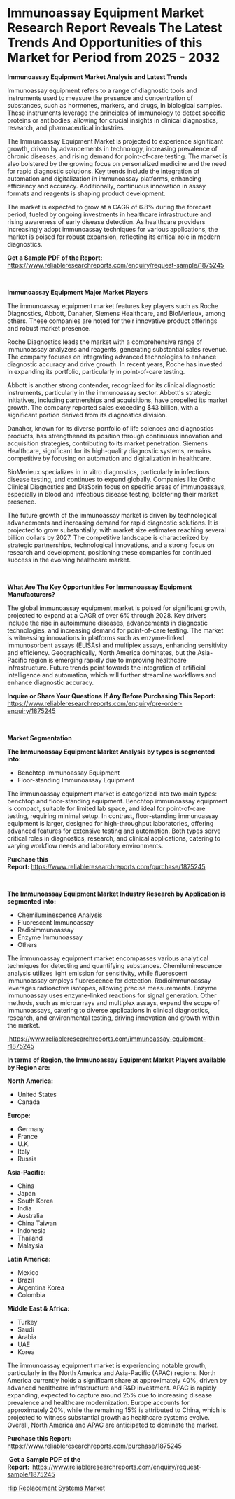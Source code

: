 <p><h1>Immunoassay Equipment Market Research Report Reveals The Latest Trends And Opportunities of this Market for Period from 2025 - 2032</h1></p><p><strong>Immunoassay Equipment Market Analysis and Latest Trends</strong></p>
<p><p>Immunoassay equipment refers to a range of diagnostic tools and instruments used to measure the presence and concentration of substances, such as hormones, markers, and drugs, in biological samples. These instruments leverage the principles of immunology to detect specific proteins or antibodies, allowing for crucial insights in clinical diagnostics, research, and pharmaceutical industries.</p><p>The Immunoassay Equipment Market is projected to experience significant growth, driven by advancements in technology, increasing prevalence of chronic diseases, and rising demand for point-of-care testing. The market is also bolstered by the growing focus on personalized medicine and the need for rapid diagnostic solutions. Key trends include the integration of automation and digitalization in immunoassay platforms, enhancing efficiency and accuracy. Additionally, continuous innovation in assay formats and reagents is shaping product development.</p><p>The market is expected to grow at a CAGR of 6.8% during the forecast period, fueled by ongoing investments in healthcare infrastructure and rising awareness of early disease detection. As healthcare providers increasingly adopt immunoassay techniques for various applications, the market is poised for robust expansion, reflecting its critical role in modern diagnostics.</p></p>
<p><strong>Get a Sample PDF of the Report:&nbsp;</strong> <a href="https://www.reliableresearchreports.com/enquiry/request-sample/1875245?utm_campaign=3005&utm_medium=2&utm_source=Github&utm_content=ia&utm_term=04032025&utm_id=immunoassay-equipment">https://www.reliableresearchreports.com/enquiry/request-sample/1875245</a></p>
<p>&nbsp;</p>
<p><strong>Immunoassay Equipment Major Market Players</strong></p>
<p><p>The immunoassay equipment market features key players such as Roche Diagnostics, Abbott, Danaher, Siemens Healthcare, and BioMerieux, among others. These companies are noted for their innovative product offerings and robust market presence.</p><p>Roche Diagnostics leads the market with a comprehensive range of immunoassay analyzers and reagents, generating substantial sales revenue. The company focuses on integrating advanced technologies to enhance diagnostic accuracy and drive growth. In recent years, Roche has invested in expanding its portfolio, particularly in point-of-care testing.</p><p>Abbott is another strong contender, recognized for its clinical diagnostic instruments, particularly in the immunoassay sector. Abbott's strategic initiatives, including partnerships and acquisitions, have propelled its market growth. The company reported sales exceeding $43 billion, with a significant portion derived from its diagnostics division.</p><p>Danaher, known for its diverse portfolio of life sciences and diagnostics products, has strengthened its position through continuous innovation and acquisition strategies, contributing to its market penetration. Siemens Healthcare, significant for its high-quality diagnostic systems, remains competitive by focusing on automation and digitalization in healthcare.</p><p>BioMerieux specializes in in vitro diagnostics, particularly in infectious disease testing, and continues to expand globally. Companies like Ortho Clinical Diagnostics and DiaSorin focus on specific areas of immunoassays, especially in blood and infectious disease testing, bolstering their market presence.</p><p>The future growth of the immunoassay market is driven by technological advancements and increasing demand for rapid diagnostic solutions. It is projected to grow substantially, with market size estimates reaching several billion dollars by 2027. The competitive landscape is characterized by strategic partnerships, technological innovations, and a strong focus on research and development, positioning these companies for continued success in the evolving healthcare market.</p></p>
<p>&nbsp;</p>
<p><strong>What Are The Key Opportunities For Immunoassay Equipment Manufacturers?</strong></p>
<p><p>The global immunoassay equipment market is poised for significant growth, projected to expand at a CAGR of over 6% through 2028. Key drivers include the rise in autoimmune diseases, advancements in diagnostic technologies, and increasing demand for point-of-care testing. The market is witnessing innovations in platforms such as enzyme-linked immunosorbent assays (ELISAs) and multiplex assays, enhancing sensitivity and efficiency. Geographically, North America dominates, but the Asia-Pacific region is emerging rapidly due to improving healthcare infrastructure. Future trends point towards the integration of artificial intelligence and automation, which will further streamline workflows and enhance diagnostic accuracy.</p></p>
<p><strong>Inquire or Share Your Questions If Any Before Purchasing This Report:</strong> <a href="https://www.reliableresearchreports.com/enquiry/pre-order-enquiry/1875245?utm_campaign=3005&utm_medium=2&utm_source=Github&utm_content=ia&utm_term=04032025&utm_id=immunoassay-equipment">https://www.reliableresearchreports.com/enquiry/pre-order-enquiry/1875245</a></p>
<p>&nbsp;</p>
<p><strong>Market Segmentation</strong></p>
<p><strong>The Immunoassay Equipment Market Analysis by types is segmented into:</strong></p>
<p><ul><li>Benchtop Immunoassay Equipment</li><li>Floor-standing Immunoassay Equipment</li></ul></p>
<p><p>The immunoassay equipment market is categorized into two main types: benchtop and floor-standing equipment. Benchtop immunoassay equipment is compact, suitable for limited lab space, and ideal for point-of-care testing, requiring minimal setup. In contrast, floor-standing immunoassay equipment is larger, designed for high-throughput laboratories, offering advanced features for extensive testing and automation. Both types serve critical roles in diagnostics, research, and clinical applications, catering to varying workflow needs and laboratory environments.</p></p>
<p><strong>Purchase this Report:&nbsp;</strong><a href="https://www.reliableresearchreports.com/purchase/1875245?utm_campaign=3005&utm_medium=2&utm_source=Github&utm_content=ia&utm_term=04032025&utm_id=immunoassay-equipment">https://www.reliableresearchreports.com/purchase/1875245</a></p>
<p>&nbsp;</p>
<p><strong>The Immunoassay Equipment Market Industry Research by Application is segmented into:</strong></p>
<p><ul><li>Chemiluminescence Analysis</li><li>Fluorescent Immunoassay</li><li>Radioimmunoassay</li><li>Enzyme Immunoassay</li><li>Others</li></ul></p>
<p><p>The immunoassay equipment market encompasses various analytical techniques for detecting and quantifying substances. Chemiluminescence analysis utilizes light emission for sensitivity, while fluorescent immunoassay employs fluorescence for detection. Radioimmunoassay leverages radioactive isotopes, allowing precise measurements. Enzyme immunoassay uses enzyme-linked reactions for signal generation. Other methods, such as microarrays and multiplex assays, expand the scope of immunoassays, catering to diverse applications in clinical diagnostics, research, and environmental testing, driving innovation and growth within the market.</p></p>
<p><a href="https://www.reliableresearchreports.com/immunoassay-equipment-r1875245?utm_campaign=3005&utm_medium=2&utm_source=Github&utm_content=ia&utm_term=04032025&utm_id=immunoassay-equipment">&nbsp;https://www.reliableresearchreports.com/immunoassay-equipment-r1875245</a></p>
<p><strong>In terms of Region, the Immunoassay Equipment Market Players available by Region are:</strong></p>
<p>
    <p> <strong> North America: </strong>
        <ul>
            <li>United States</li>
            <li>Canada</li>
        </ul>
        </p> 
    <p> <strong> Europe: </strong>
        <ul>
            <li>Germany</li>
            <li>France</li>
            <li>U.K.</li>
            <li>Italy</li>
            <li>Russia</li>
        </ul>
        </p> 
    <p> <strong> Asia-Pacific: </strong>
        <ul>
            <li>China</li>
            <li>Japan</li>
            <li>South Korea</li>
            <li>India</li>
            <li>Australia</li>
            <li>China Taiwan</li>
            <li>Indonesia</li>
            <li>Thailand</li>
            <li>Malaysia</li>
        </ul>
        </p> 
    <p> <strong> Latin America: </strong>
        <ul>
            <li>Mexico</li>
            <li>Brazil</li>
            <li>Argentina Korea</li>
            <li>Colombia</li>
        </ul>
        </p> 
    <p> <strong> Middle East & Africa: </strong>
        <ul>
            <li>Turkey</li>
            <li>Saudi</li>
            <li>Arabia</li>
            <li>UAE</li>
            <li>Korea</li>
        </ul>
    </p>
    </p>
<p><p>The immunoassay equipment market is experiencing notable growth, particularly in the North America and Asia-Pacific (APAC) regions. North America currently holds a significant share at approximately 40%, driven by advanced healthcare infrastructure and R&D investment. APAC is rapidly expanding, expected to capture around 25% due to increasing disease prevalence and healthcare modernization. Europe accounts for approximately 20%, while the remaining 15% is attributed to China, which is projected to witness substantial growth as healthcare systems evolve. Overall, North America and APAC are anticipated to dominate the market.</p></p>
<p><strong>Purchase this Report: </strong><a href="https://www.reliableresearchreports.com/purchase/1875245?utm_campaign=3005&utm_medium=2&utm_source=Github&utm_content=ia&utm_term=04032025&utm_id=immunoassay-equipment">https://www.reliableresearchreports.com/purchase/1875245</a></p>
<p>&nbsp;<strong>Get a Sample PDF of the Report:&nbsp;&nbsp;</strong><a href="https://www.reliableresearchreports.com/enquiry/request-sample/1875245?utm_campaign=3005&utm_medium=2&utm_source=Github&utm_content=ia&utm_term=04032025&utm_id=immunoassay-equipment">https://www.reliableresearchreports.com/enquiry/request-sample/1875245</a></p>
<p><strong></strong></p>
<p><p><a href="https://github.com/boitafbg/Market-Research-Report-List-1/blob/main/hip-replacement-systems-market.md?utm_campaign=3005&utm_medium=2&utm_source=Github&utm_content=ia&utm_term=04032025&utm_id=immunoassay-equipment">Hip Replacement Systems Market</a></p></p>